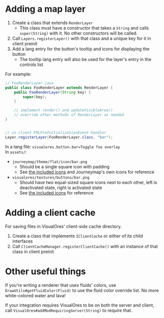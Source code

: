 # Adding a map layer
1. Create a class that extends `RenderLayer`
   - This class must have a constructor that takes a `String` and calls `super(String)` with it. No other constructors will be called.
2. Call `Layers.registerLayer()` with that class and a unique key for it in client preinit
3. Add a lang entry for the button's tooltip and icons for displaying the button
   - The tooltip lang entry will also be used for the layer's entry in the controls list

For example:

```java
// FooRenderLayer.java
public class FooRenderLayer extends RenderLayer {
    public FooRenderLayer(String key) {
        super(key);
    }

    // implement render() and updateVisibleArea()
    // override other methods of RenderLayer as needed
}


// in client FMLPreInitializationEvent handler
Layer.registerLayer(FooRenderLayer.class, "bar");
```
In a lang file:
`visualores.button.bar=Toggle foo overlay`  
In `assets/`:
- `journeymap/theme/flat/icon/bar.png`
  - Should be a single square icon with padding
  - See [the included icons](src/main/resources/assets/journeymap/theme/flat/icon) and Journeymap's own icons for reference
- `visualores/textures/buttons/bar.png`
  - Should have two equal-sized square icons next to each other, left is deactivated state, right is activated state
  - See [the included icons](src/main/resources/assets/visualores/textures/buttons) for reference

# Adding a client cache
For saving files in VisualOres' client-side cache directory.
1. Create a class that implements `IClientCache` or either of its child interfaces
2. Call `ClientCacheManager.registerClientCache()` with an instance of that class in client preinit

# Other useful things
If you're writing a renderer that uses fluids' colors, use `DrawUtils#getFluidColor(Fluid)` to use the fluid color override list. No more white-colored water and lava!

If your integration requires VisualOres to be on both the server and client, call `VisualOres#addModRequiringServer(String)` to require that.